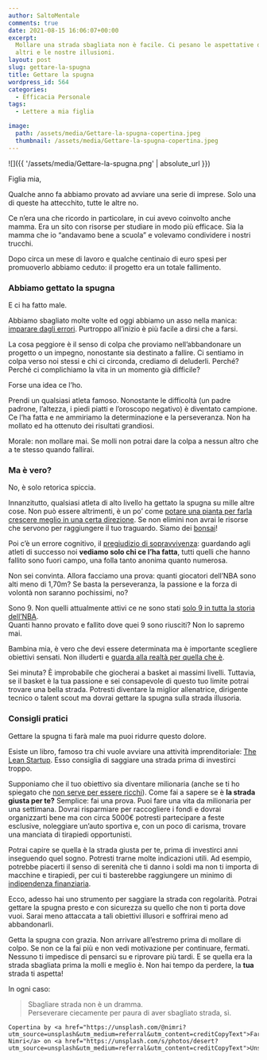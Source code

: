 ```yaml
---
author: SaltoMentale
comments: true
date: 2021-08-15 16:06:07+00:00
excerpt:
  Mollare una strada sbagliata non è facile. Ci pesano le aspettative degli
  altri e le nostre illusioni.
layout: post
slug: gettare-la-spugna
title: Gettare la spugna
wordpress_id: 564
categories:
  - Efficacia Personale
tags:
  - Lettere a mia figlia

image:
  path: /assets/media/Gettare-la-spugna-copertina.jpeg
  thumbnail: /assets/media/Gettare-la-spugna-copertina.jpeg
---
```


![]({{ '/assets/media/Gettare-la-spugna.png' | absolute_url }})

Figlia mia,

Qualche anno fa abbiamo provato ad avviare una serie di imprese. Solo una di queste ha attecchito, tutte le altre no.

Ce n’era una che ricordo in particolare, in cui avevo coinvolto anche mamma. Era un sito con risorse per studiare in modo più efficace. Sia la mamma che io “andavamo bene a scuola” e volevamo condividere i nostri trucchi.

Dopo circa un mese di lavoro e qualche centinaio di euro spesi per promuoverlo abbiamo ceduto: il progetto era un totale fallimento.

### Abbiamo gettato la spugna

E ci ha fatto male.

Abbiamo sbagliato molte volte ed oggi abbiamo un asso nella manica: [imparare dagli errori](/la-natura-dellerrore-salto-mentale/). Purtroppo all’inizio è più facile a dirsi che a farsi.

La cosa peggiore è il senso di colpa che proviamo nell’abbandonare un progetto o un impegno, nonostante sia destinato a fallire. Ci sentiamo in colpa verso noi stessi e chi ci circonda, crediamo di deluderli. Perché? Perché ci complichiamo la vita in un momento già difficile?

Forse una idea ce l’ho.

Prendi un qualsiasi atleta famoso. Nonostante le difficoltà (un padre padrone, l’altezza, i piedi piatti e l’oroscopo negativo) è diventato campione. Ce l’ha fatta e ne ammiriamo la determinazione e la perseveranza. Non ha mollato ed ha ottenuto dei risultati grandiosi.

Morale: non mollare mai. Se molli non potrai dare la colpa a nessun altro che a te stesso quando fallirai.

### Ma è vero?

No, è solo retorica spiccia.

Innanzitutto, qualsiasi atleta di alto livello ha gettato la spugna su mille altre cose. Non può essere altrimenti, è un po’ come [potare una pianta per farla crescere meglio in una certa direzione](/coltivare-il-cambiamento/). Se non elimini non avrai le risorse che servono per raggiungere il tuo traguardo. Siamo dei [bonsai](https://it.wikipedia.org/wiki/Bonsai)!

Poi c’è un errore cognitivo, il [pregiudizio di sopravvivenza](https://it.wikipedia.org/wiki/Survivorship_bias): guardando agli atleti di successo noi **vediamo solo chi ce l’ha fatta**, tutti quelli che hanno fallito sono fuori campo, una folla tanto anonima quanto numerosa.

Non sei convinta. Allora facciamo una prova: quanti giocatori dell’NBA sono alti meno di 1,70m? Se basta la perseveranza, la passione e la forza di volontà non saranno pochissimi, no?

Sono 9. Non quelli attualmente attivi ce ne sono stati [solo 9 in tutta la storia dell’NBA](https://en.wikipedia.org/wiki/List_of_shortest_players_in_National_Basketball_Association_history).  
Quanti hanno provato e fallito dove quei 9 sono riusciti? Non lo sapremo mai.

Bambina mia, è vero che devi essere determinata ma è importante scegliere obiettivi sensati. Non illuderti e [guarda alla realtà per quella che è](/la-mappa-non-e-il-territorio/).

Sei minuta? È improbabile che giocherai a basket ai massimi livelli. Tuttavia, se il basket è la tua passione e sei consapevole di questo tuo limite potrai trovare una bella strada. Potresti diventare la miglior allenatrice, dirigente tecnico o talent scout ma dovrai gettare la spugna sulla strada illusoria.

### Consigli pratici

Gettare la spugna ti farà male ma puoi ridurre questo dolore.

Esiste un libro, famoso tra chi vuole avviare una attività imprenditoriale: [The Lean Startup](https://www.amazon.it/Lean-Startup-Innovation-Successful-Businesses/dp/0670921602). Esso consiglia di saggiare una strada prima di investirci troppo.

Supponiamo che il tuo obiettivo sia diventare milionaria (anche se ti ho spiegato che [non serve per essere ricchi](/ricchi-sfondati/)). Come fai a sapere se è **la strada giusta per te?** Semplice: fai una prova. Puoi fare una vita da milionaria per una settimana. Dovrai risparmiare per raccogliere i fondi e dovrai organizzarti bene ma con circa 5000€ potresti partecipare a feste esclusive, noleggiare un’auto sportiva e, con un poco di carisma, trovare una manciata di tirapiedi opportunisti.

Potrai capire se quella è la strada giusta per te, prima di investirci anni inseguendo quel sogno. Potresti trarne molte indicazioni utili. Ad esempio, potrebbe piacerti il senso di serenità che ti danno i soldi ma non ti importa di macchine e tirapiedi, per cui ti basterebbe raggiungere un minimo di [indipendenza finanziaria](/indipendenza-finanziaria/).

Ecco, adesso hai uno strumento per saggiare la strada con regolarità. Potrai gettare la spugna presto e con sicurezza su quello che non ti porta dove vuoi. Sarai meno attaccata a tali obiettivi illusori e soffrirai meno ad abbandonarli.

Getta la spugna con grazia. Non arrivare all’estremo prima di mollare di colpo. Se non ce la fai più e non vedi motivazione per continuare, fermati. Nessuno ti impedisce di pensarci su e riprovare più tardi. E se quella era la strada sbagliata prima la molli e meglio è. Non hai tempo da perdere, la **tua** strada ti aspetta!

In ogni caso:

> Sbagliare strada non è un dramma.  
Perseverare ciecamente per paura di aver sbagliato strada, sì.


    Copertina by <a href="https://unsplash.com/@nimri?utm_source=unsplash&utm_medium=referral&utm_content=creditCopyText">Fares Nimri</a> on <a href="https://unsplash.com/s/photos/desert?utm_source=unsplash&utm_medium=referral&utm_content=creditCopyText">Unsplash</a>
